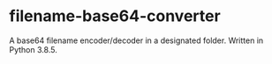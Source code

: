 # filename-base64-converter
A base64 filename encoder/decoder in a designated folder. Written in Python 3.8.5.
